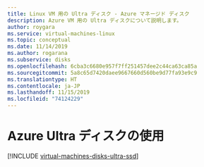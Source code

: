 ```yaml
---
title: Linux VM 用の Ultra ディスク - Azure マネージド ディスク
description: Azure VM 用の Ultra ディスクについて説明します。
author: roygara
ms.service: virtual-machines-linux
ms.topic: conceptual
ms.date: 11/14/2019
ms.author: rogarana
ms.subservice: disks
ms.openlocfilehash: 6cba3c6680e957f7ff251457dee2c44ca63ca85a
ms.sourcegitcommit: 5a8c65d7420daee9667660d560be9d77fa93e9c9
ms.translationtype: HT
ms.contentlocale: ja-JP
ms.lasthandoff: 11/15/2019
ms.locfileid: "74124229"
---
```

# <a name="using-azure-ultra-disks"></a>Azure Ultra ディスクの使用
[!INCLUDE [virtual-machines-disks-ultra-ssd](../../../includes/virtual-machines-disks-getting-started-ultra-ssd.md)]

